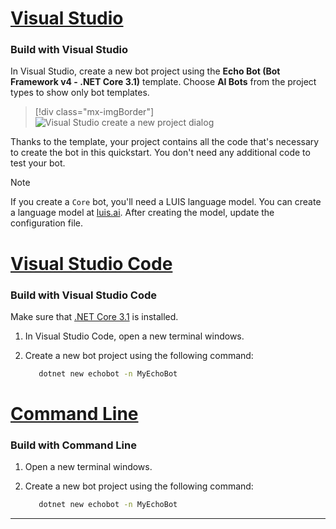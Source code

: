 <!-- Include under "Create a bot" header in the files:
bot-builder-tutorial-create-basic-bot.md and bot-builder-dotnet-sdk-quickstart.md -->

# [Visual Studio](#tab/vs)
### Build with Visual Studio

In Visual Studio, create a new bot project using the **Echo Bot (Bot Framework v4 - .NET Core 3.1)** template. Choose **AI Bots** from the project types to show only bot templates.

> [!div class="mx-imgBorder"]
> ![Visual Studio create a new project dialog](~/media/azure-bot-quickstarts/bot-builder-dotnet-project-vs2019.png)

Thanks to the template, your project contains all the code that's necessary to create the bot in this quickstart. You don't need any additional code to test your bot.

> [!NOTE]
> If you create a `Core` bot, you'll need a LUIS language model. You can create a language model at [luis.ai](https://www.luis.ai). After creating the model, update the configuration file.

<!--
> [!NOTE]
> If you see that the message cannot be sent, you might need to restart your machine as ngrok didn't get the needed privileges on your system yet (only needs to be done one time).
-->

# [Visual Studio Code](#tab/vc)

### Build with Visual Studio Code

Make sure that [.NET Core 3.1](https://dotnet.microsoft.com/download) is installed.

1. In Visual Studio Code, open a new terminal windows.
1. Create a new bot project using the following command:

   ```cmd
      dotnet new echobot -n MyEchoBot
   ```

# [Command Line](#tab/cl)

### Build with Command Line

1. Open a new terminal windows.
1. Create a new bot project using the following command:

   ```cmd
      dotnet new echobot -n MyEchoBot
   ```

---
